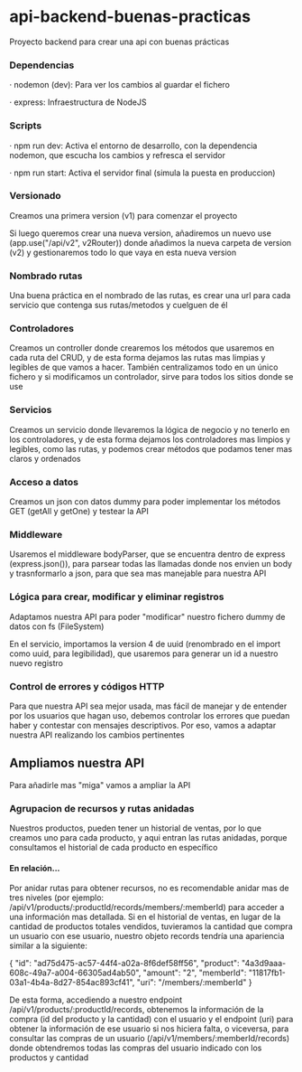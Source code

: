 # api-backend-buenas-practicas
Proyecto backend para crear una api con buenas prácticas

### Dependencias
· nodemon (dev): Para ver los cambios al guardar el fichero

· express: Infraestructura de NodeJS

### Scripts
· npm run dev: Activa el entorno de desarrollo, con la dependencia nodemon, que escucha los cambios y refresca el servidor

· npm run start: Activa el servidor final (simula la puesta en produccion)

### Versionado
Creamos una primera version (v1) para comenzar el proyecto

Si luego queremos crear una nueva version, añadiremos un nuevo use (app.use("/api/v2", v2Router)) donde añadimos la nueva carpeta de version (v2) y gestionaremos todo lo que vaya en esta nueva version

### Nombrado rutas
Una buena práctica en el nombrado de las rutas, es crear una url para cada servicio que contenga sus rutas/metodos y cuelguen de él

### Controladores
Creamos un controller donde crearemos los métodos que usaremos en cada ruta del CRUD, y de esta forma dejamos las rutas mas limpias y legibles de que vamos a hacer. También centralizamos todo en un único fichero y si modificamos un controlador, sirve para todos los sitios donde se use

### Servicios
Creamos un servicio donde llevaremos la lógica de negocio y no tenerlo en los controladores, y de esta forma dejamos los controladores mas limpios y legibles, como las rutas, y podemos crear métodos que podamos tener mas claros y ordenados

### Acceso a datos
Creamos un json con datos dummy para poder implementar los métodos GET (getAll y getOne) y testear la API

### Middleware
Usaremos el middleware bodyParser, que se encuentra dentro de express (express.json()), para parsear todas las llamadas donde nos envien un body y trasnformarlo a json, para que sea mas manejable para nuestra API 

### Lógica para crear, modificar y eliminar registros
Adaptamos nuestra API para poder "modificar" nuestro fichero dummy de datos con fs (FileSystem)

En el servicio, importamos la version 4 de uuid (renombrado en el import como uuid, para legibilidad), que usaremos para generar un id a nuestro nuevo registro

### Control de errores y códigos HTTP
Para que nuestra API sea mejor usada, mas fácil de manejar y de entender por los usuarios que hagan uso, debemos controlar los errores que puedan haber y contestar con mensajes descriptivos. Por eso, vamos a adaptar nuestra API realizando los cambios pertinentes

## Ampliamos nuestra API

Para añadirle mas "miga" vamos a ampliar la API

### Agrupacion de recursos y rutas anidadas
Nuestros productos, pueden tener un historial de ventas, por lo que creamos uno para cada producto, y aqui entran las rutas anidadas, porque consultamos el historial de cada producto en específico

#### En relación...
Por anidar rutas para obtener recursos, no es recomendable anidar mas de tres niveles (por ejemplo: /api/v1/products/:productId/records/members/:memberId) para acceder a una información mas detallada. Si en el historial de ventas, en lugar de la cantidad de productos totales vendidos, tuvieramos la cantidad que compra un usuario con ese usuario, nuestro objeto records tendría una apariencia similar a la siguiente:

{
    "id": "ad75d475-ac57-44f4-a02a-8f6def58ff56",
    "product": "4a3d9aaa-608c-49a7-a004-66305ad4ab50",
    "amount": "2",
    "memberId": "11817fb1-03a1-4b4a-8d27-854ac893cf41",
    "uri": "/members/:memberId"
}

De esta forma, accediendo a nuestro endpoint /api/v1/products/:productId/records, obtenemos la información de la compra (id del producto y la cantidad) con el usuario y el endpoint (uri) para obtener la información de ese usuario si nos hiciera falta, o viceversa, para consultar las compras de un usuario (/api/v1/members/:memberId/records) donde obtendremos todas las compras del usuario indicado con los productos y cantidad